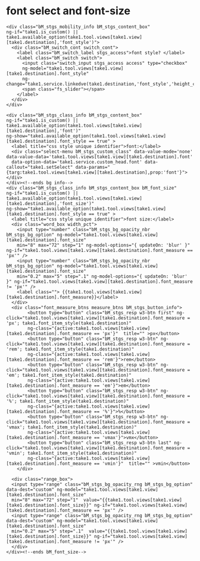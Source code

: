 # font select and font-size

	<div class="bM_stgs_mobility_info bM_stgs_content_box"
	ng-if="take1.is_custom() || take1.available_option(take1.tool.views[take1.view][take1.destination],'font_style')">
	  <div class="bM_switch_cont switch_cont">
		<label class="bM_switch_label stgs_access">font style? </label>
		<label class="bM_switch switch">
		  <input class="switch_input stgs_access access" type="checkbox"
		  ng-model="take1.tool.views[take1.view][take1.destination].font_style"
		  ng-change="take1.service.linkedve(take1.destination,'font_style','height_control')">
		  <span class="fs_slider"></span>
		</label>
	  </div>
	</div>

	<div class="bM_stgs_class_info bM_stgs_content_box"
	ng-if="take1.is_custom() || take1.available_option(take1.tool.views[take1.view][take1.destination],'font')"
	ng-show="take1.available_option(take1.tool.views[take1.view][take1.destination].font_style == true" >
	  <label title="css style unique identifier">font:</label>
	  <div class="select-menu bM_stgs_custom_class" data-value-mode='none' data-value-data='take1.tool.views[take1.view][take1.destination].font'
	  data-option-data='take1.service.custom_head.font' data-callout="take1.setSelect" data-params="{targ:take1.tool.views[take1.view][take1.destination],prop:'font'}"></div>
	</div><!--ends bg info-->
	<div class="bM_stgs_class_info bM_stgs_content_box bM_font_size"
	ng-if="take1.is_custom() || take1.available_option(take1.tool.views[take1.view][take1.destination],'font_size')"
	ng-show="take1.available_option(take1.tool.views[take1.view][take1.destination].font_style == true" >
	  <label title="css style unique identifier">font size:</label>
	  <div class="word_box width_pct">
		<input type="number" class="bM_stgs_bg_opacity_nbr bM_stgs_bg_option" ng-model="take1.tool.views[take1.view][take1.destination].font_size"
		min="8" max="72" step="1" ng-model-options="{ updateOn: 'blur' }" ng-if="take1.tool.views[take1.view][take1.destination].font_measure == 'px'" />
		<input type="number" class="bM_stgs_bg_opacity_nbr bM_stgs_bg_option" ng-model="take1.tool.views[take1.view][take1.destination].font_size"
		min="0.2" max="5" step=".1" ng-model-options="{ updateOn: 'blur' }" ng-if="take1.tool.views[take1.view][take1.destination].font_measure != 'px'" />
		<label class=""> {{take1.tool.views[take1.view][take1.destination].font_measure}}</label>
	  </div>
	  <div class="font_measure_btns measure_btns bM_stgs_button_info">
			<button type="button" class="bM_stgs_resp w3-btn first" ng-click="take1.tool.views[take1.view][take1.destination].font_measure = 'px'; take1.font_item_style(take1.destination)"
			ng-class="{active:take1.tool.views[take1.view][take1.destination].font_measure == 'px'}"  title="" >px</button>
			<button type="button" class="bM_stgs_resp w3-btn" ng-click="take1.tool.views[take1.view][take1.destination].font_measure = 'rem'; take1.font_item_style(take1.destination)"
			ng-class="{active:take1.tool.views[take1.view][take1.destination].font_measure == 'rem'}">rem</button>
			<button type="button" class="bM_stgs_resp w3-btn" ng-click="take1.tool.views[take1.view][take1.destination].font_measure = 'em'; take1.font_item_style(take1.destination)"
			ng-class="{active:take1.tool.views[take1.view][take1.destination].font_measure == 'em'}">em</button>
			<button type="button" class="bM_stgs_resp w3-btn" ng-click="take1.tool.views[take1.view][take1.destination].font_measure = '%'; take1.font_item_style(take1.destination)"
			ng-class="{active:take1.tool.views[take1.view][take1.destination].font_measure == '%'}">%</button>
			<button type="button" class="bM_stgs_resp w3-btn" ng-click="take1.tool.views[take1.view][take1.destination].font_measure = 'vmax'; take1.font_item_style(take1.destination)"
			ng-class="{active:take1.tool.views[take1.view][take1.destination].font_measure == 'vmax'}">vmx</button>
			<button type="button" class="bM_stgs_resp w3-btn last" ng-click="take1.tool.views[take1.view][take1.destination].font_measure = 'vmin'; take1.font_item_style(take1.destination)"
			ng-class="{active:take1.tool.views[take1.view][take1.destination].font_measure == 'vmin'}"  title="" >vmin</button>
		</div>

	  <div class="range_box">
	  <input type="range" class="bM_stgs_bg_opacity_rng bM_stgs_bg_option" data-dest="custom" ng-model="take1.tool.views[take1.view][take1.destination].font_size"
	  min="8" max="72" step="1"  value="{{take1.tool.views[take1.view][take1.destination].font_size}}" ng-if="take1.tool.views[take1.view][take1.destination].font_measure == 'px'" />
	  <input type="range" class="bM_stgs_bg_opacity_rng bM_stgs_bg_option" data-dest="custom" ng-model="take1.tool.views[take1.view][take1.destination].font_size"
	  min="0.2" max="5" step=".1"  value="{{take1.tool.views[take1.view][take1.destination].font_size}}" ng-if="take1.tool.views[take1.view][take1.destination].font_measure != 'px'" />
	  </div>
	</div><!--ends bM_font_size-->